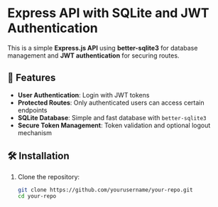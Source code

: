 # Express API with SQLite and JWT Authentication

This is a simple **Express.js API** using **better-sqlite3** for database management and **JWT authentication** for securing routes.

## 🚀 Features
- **User Authentication**: Login with JWT tokens
- **Protected Routes**: Only authenticated users can access certain endpoints
- **SQLite Database**: Simple and fast database with `better-sqlite3`
- **Secure Token Management**: Token validation and optional logout mechanism

## 🛠 Installation

1. Clone the repository:
   ```sh
   git clone https://github.com/yourusername/your-repo.git
   cd your-repo
